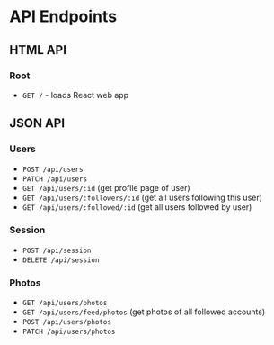 # API Endpoints

## HTML API

### Root

- `GET /` - loads React web app

## JSON API

### Users

- `POST /api/users`
- `PATCH /api/users`
- `GET /api/users/:id` (get profile page of user)
- `GET /api/users/:followers/:id` (get all users following this user)
- `GET /api/users/:followed/:id` (get all users followed by user)

### Session

- `POST /api/session`
- `DELETE /api/session`

### Photos
- `GET /api/users/photos`
- `GET /api/users/feed/photos` (get photos of all followed accounts)
- `POST /api/users/photos`
- `PATCH /api/users/photos`
